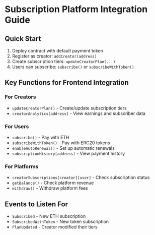 # Subscription Platform Integration Guide

## Quick Start
1. Deploy contract with default payment token
2. Register as creator: `addCreator(address)`  
3. Create subscription tiers: `updateCreatorPlan(...)`
4. Users can subscribe: `subscribe()` or `subscribeWithToken()`

## Key Functions for Frontend Integration

### For Creators
- `updateCreatorPlan()` - Create/update subscription tiers
- `creatorAnalytics[address]` - View earnings and subscriber data

### For Users  
- `subscribe()` - Pay with ETH
- `subscribeWithToken()` - Pay with ERC20 tokens
- `enableAutoRenewal()` - Set up automatic renewals
- `subscriptionHistory[address]` - View payment history

### For Platforms
- `creatorSubscriptions[creator][user]` - Check subscription status
- `getBalance()` - Check platform revenue
- `withdraw()` - Withdraw platform fees

## Events to Listen For
- `Subscribed` - New ETH subscription
- `SubscribedWithToken` - New token subscription  
- `PlanUpdated` - Creator modified their tiers